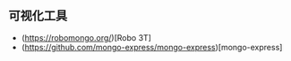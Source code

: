 ## 可视化工具
* (https://robomongo.org/)[Robo 3T]
* (https://github.com/mongo-express/mongo-express)[mongo-express]
